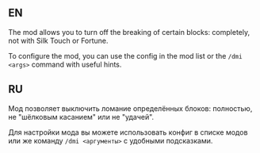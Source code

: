 ## EN
The mod allows you to turn off the breaking of certain blocks: completely, not with Silk Touch or Fortune.

To configure the mod, you can use the config in the mod list or the `/dmi <args>` command with useful hints.

## RU
Мод позволяет выключить ломание определённых блоков: полностью, не "шёлковым касанием" или не "удачей".

Для настройки мода вы можете использовать конфиг в списке модов или же команду `/dmi <аргументы>` с удобными подсказками.
